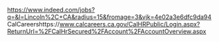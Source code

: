 https://www.indeed.com/jobs?q=&l=Lincoln%2C+CA&radius=15&fromage=3&vjk=4e02a3e6dfc9da94
CalCareershttps://www.calcareers.ca.gov/CalHRPublic/Login.aspx?ReturnUrl=%2FCalHrSecured%2FAccount%2FAccountOverview.aspx